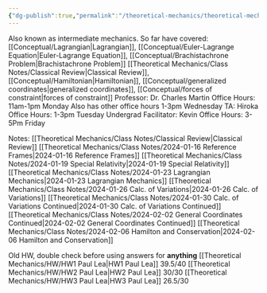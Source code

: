 ```yaml
---
{"dg-publish":true,"permalink":"/theoretical-mechanics/theoretical-mechanics/"}
---
```



Also known as intermediate mechanics. So far have covered: 
[[Conceptual/Lagrangian\|Lagrangian]], [[Conceptual/Euler-Lagrange Equation\|Euler-Lagrange Equation]], [[Conceptual/Brachistachrone Problem\|Brachistachrone Problem]] 
[[Theoretical Mechanics/Class Notes/Classical  Review\|Classical  Review]], [[Conceptual/Hamiltonian\|Hamiltonian]], [[Conceptual/generalized coordinates\|generalized coordinates]], [[Conceptual/forces of constraint\|forces of constraint]] 
Professor: Dr. Charles Martin
Office Hours: 11am-1pm Monday
Also has other office hours 1-3pm Wednesday
TA: Hiroka
Office Hours: 1-3pm Tuesday
Undergrad Facilitator: Kevin
Office Hours: 
3-5Pm Friday

Notes: 
[[Theoretical Mechanics/Class Notes/Classical  Review\|Classical  Review]]
[[Theoretical Mechanics/Class Notes/2024-01-16  Reference Frames\|2024-01-16  Reference Frames]]
[[Theoretical Mechanics/Class Notes/2024-01-19 Special Relativity\|2024-01-19 Special Relativity]]
[[Theoretical Mechanics/Class Notes/2024-01-23 Lagrangian Mechanics\|2024-01-23 Lagrangian Mechanics]]
[[Theoretical Mechanics/Class Notes/2024-01-26 Calc. of Variations\|2024-01-26 Calc. of Variations]]
[[Theoretical Mechanics/Class Notes/2024-01-30 Calc. of Variations Continued\|2024-01-30 Calc. of Variations Continued]]
[[Theoretical Mechanics/Class Notes/2024-02-02 General Coordinates Continued\|2024-02-02 General Coordinates Continued]]
[[Theoretical Mechanics/Class Notes/2024-02-06 Hamilton and Conservation\|2024-02-06 Hamilton and Conservation]]

Old HW, double check before using answers for **anything**
[[Theoretical Mechanics/HW/HW1 Paul Lea\|HW1 Paul Lea]] 39.5/40
[[Theoretical Mechanics/HW/HW2 Paul Lea\|HW2 Paul Lea]] 30/30
[[Theoretical Mechanics/HW/HW3 Paul Lea\|HW3 Paul Lea]] 26.5/30




